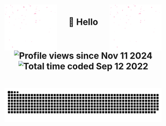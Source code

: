 <img src="resources/animation.gif" align="left" width="168" height="148"/>
<img src="resources/animation.gif" align="right" width="168" height="148"/>

<div align="center">
  
# 👋 Hello <br><br><img src="https://komarev.com/ghpvc/?username=ApTyp4uK1337&color=blue" title="Profile views since Nov 11 2024"/> <img src="https://wakatime.com/badge/user/6db15369-505b-42e4-81ad-92d655474dda.svg" title="Total time coded Sep 12 2022"/><br><br>
  
</div>

<img src="https://raw.githubusercontent.com/platane/snk/output/github-contribution-grid-snake-dark.svg" align="center"/>
